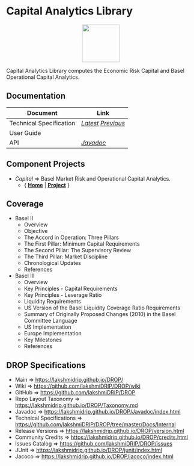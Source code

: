 ﻿
# Capital Analytics Library


<p align="center"><img src="https://github.com/lakshmiDRIP/DROP/blob/master/DRIP_Logo.gif?raw=true" width="100"></p>

Capital Analytics Library computes the Economic Risk Capital and Basel Operational Capital Analytics.


## Documentation

 |        Document         | Link |
 |-------------------------|------|
 | Technical Specification | [*Latest*](https://github.com/lakshmiDRIP/DROP/blob/master/Docs/Internal/CapitalAnalytics/CapitalAnalytics_v4.52.pdf) [*Previous*](https://github.com/lakshmiDRIP/DROP/blob/master/Docs/Internal/CapitalAnalytics) |
 | User Guide              |  |
 | API                     | [*Javadoc*](https://lakshmidrip.github.io/DROP/Javadoc/index.html)|


## Component Projects

 * *Capital* => Basel Market Risk and Operational Capital Analytics.
	* { [**Home**](https://github.com/lakshmiDRIP/DROP/tree/master/src/main/java/org/drip/capital/README.md) | 
	[**Project**](https://github.com/lakshmiDRIP/DROP/issues?q=is%3Aopen+is%3Aissue+label%3Acapital) }


## Coverage

 * Basel II
	* Overview
	* Objective
	* The Accord in Operation: Three Pillars
	* The First Pillar: Minimum Capital Requirements
	* The Second Pillar: The Supervisory Review
	* The Third Pillar: Market Discipline
	* Chronological Updates
	* References
 * Basel III
	* Overview
	* Key Principles - Capital Requirements
	* Key Principles - Leverage Ratio
	* Liquidity Requirements
	* US Version of the Basel Liquidity Coverage Ratio Requirements
	* Summary of Originally Proposed Changes (2010) in the Basel Committee Language
	* US Implementation
	* Europe Implementation
	* Key Milestones
	* References

## DROP Specifications

 * Main                     => https://lakshmidrip.github.io/DROP/
 * Wiki                     => https://github.com/lakshmiDRIP/DROP/wiki
 * GitHub                   => https://github.com/lakshmiDRIP/DROP
 * Repo Layout Taxonomy     => https://lakshmidrip.github.io/DROP/Taxonomy.md
 * Javadoc                  => https://lakshmidrip.github.io/DROP/Javadoc/index.html
 * Technical Specifications => https://github.com/lakshmiDRIP/DROP/tree/master/Docs/Internal
 * Release Versions         => https://lakshmidrip.github.io/DROP/version.html
 * Community Credits        => https://lakshmidrip.github.io/DROP/credits.html
 * Issues Catalog           => https://github.com/lakshmiDRIP/DROP/issues
 * JUnit                    => https://lakshmidrip.github.io/DROP/junit/index.html
 * Jacoco                   => https://lakshmidrip.github.io/DROP/jacoco/index.html

